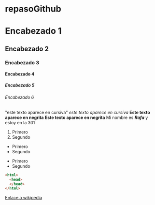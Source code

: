 # repasoGithub
# Encabezado 1
## Encabezado 2
### Encabezado 3
#### Encabezado 4
##### Encabezado 5
###### Encabezado 6
"este texto aparece en cursiva"
_este texto aparece en cursiva_
**Este texto aparece en negrita**
__Este texto aparece en negrita__
Mi nombre es __*Rafa*__ y estoy en la 301

1. Primero
2. Segundo

* Primero
* Segundo

- Primero
- Segundo

```html
<html>
  <head>
  </head>
</html>
```
[Enlace a wikipedia](https://es.wikipedia.org/wiki/Wikipedia:Portada "vas a la wiki")
